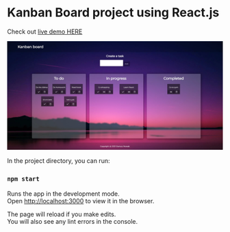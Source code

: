 # Kanban Board project using React.js

Check out [live demo HERE](https://dariusznowak.github.io/kanban-board/)

![alt text](https://github.com/dariusznowak/kanban-board/blob/main/src/img/screenshot.jpg?raw=true)


In the project directory, you can run:


### `npm start`

Runs the app in the development mode.\
Open [http://localhost:3000](http://localhost:3000) to view it in the browser.

The page will reload if you make edits.\
You will also see any lint errors in the console.
